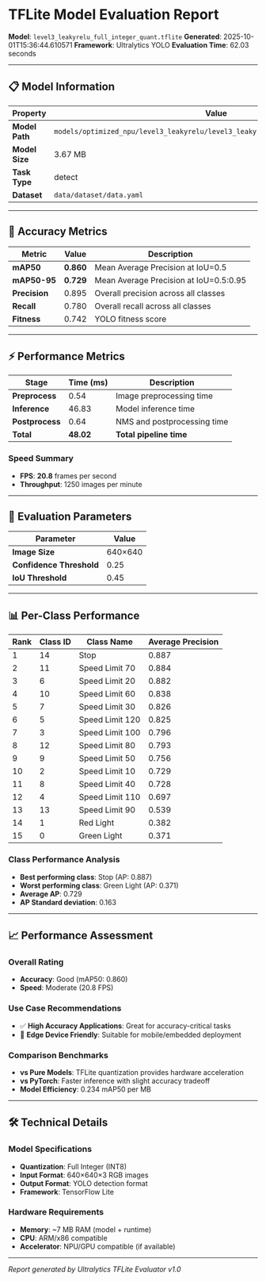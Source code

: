 # TFLite Model Evaluation Report

**Model**: `level3_leakyrelu_full_integer_quant.tflite`
**Generated**: 2025-10-01T15:36:44.610571
**Framework**: Ultralytics YOLO
**Evaluation Time**: 62.03 seconds

---

## 📋 Model Information

| Property | Value |
|----------|-------|
| **Model Path** | `models/optimized_npu/level3_leakyrelu/level3_leakyrelu_full_integer_quant.tflite` |
| **Model Size** | 3.67 MB |
| **Task Type** | detect |
| **Dataset** | `data/dataset/data.yaml` |

---

## 🎯 Accuracy Metrics

| Metric | Value | Description |
|--------|-------|-------------|
| **mAP50** | **0.860** | Mean Average Precision at IoU=0.5 |
| **mAP50-95** | **0.729** | Mean Average Precision at IoU=0.5:0.95 |
| **Precision** | 0.895 | Overall precision across all classes |
| **Recall** | 0.780 | Overall recall across all classes |
| **Fitness** | 0.742 | YOLO fitness score |

---

## ⚡ Performance Metrics

| Stage | Time (ms) | Description |
|-------|-----------|-------------|
| **Preprocess** | 0.54 | Image preprocessing time |
| **Inference** | 46.83 | Model inference time |
| **Postprocess** | 0.64 | NMS and postprocessing time |
| **Total** | **48.02** | **Total pipeline time** |

### Speed Summary
- **FPS**: **20.8** frames per second
- **Throughput**: 1250 images per minute

---

## 🎪 Evaluation Parameters

| Parameter | Value |
|-----------|-------|
| **Image Size** | 640×640 |
| **Confidence Threshold** | 0.25 |
| **IoU Threshold** | 0.45 |

---
## 📊 Per-Class Performance

| Rank | Class ID | Class Name | Average Precision |
|------|----------|------------|-------------------|
| 1 | 14 | Stop | 0.887 |
| 2 | 11 | Speed Limit 70 | 0.884 |
| 3 | 6 | Speed Limit 20 | 0.882 |
| 4 | 10 | Speed Limit 60 | 0.838 |
| 5 | 7 | Speed Limit 30 | 0.826 |
| 6 | 5 | Speed Limit 120 | 0.825 |
| 7 | 3 | Speed Limit 100 | 0.796 |
| 8 | 12 | Speed Limit 80 | 0.793 |
| 9 | 9 | Speed Limit 50 | 0.756 |
| 10 | 2 | Speed Limit 10 | 0.729 |
| 11 | 8 | Speed Limit 40 | 0.728 |
| 12 | 4 | Speed Limit 110 | 0.697 |
| 13 | 13 | Speed Limit 90 | 0.539 |
| 14 | 1 | Red Light | 0.382 |
| 15 | 0 | Green Light | 0.371 |

### Class Performance Analysis
- **Best performing class**: Stop (AP: 0.887)
- **Worst performing class**: Green Light (AP: 0.371)
- **Average AP**: 0.729
- **AP Standard deviation**: 0.163

---
## 📈 Performance Assessment

### Overall Rating
- **Accuracy**: Good (mAP50: 0.860)
- **Speed**: Moderate (20.8 FPS)

### Use Case Recommendations
- ✅ **High Accuracy Applications**: Great for accuracy-critical tasks
- 📱 **Edge Device Friendly**: Suitable for mobile/embedded deployment

### Comparison Benchmarks
- **vs Pure Models**: TFLite quantization provides hardware acceleration
- **vs PyTorch**: Faster inference with slight accuracy tradeoff
- **Model Efficiency**: 0.234 mAP50 per MB

---

## 🛠️ Technical Details

### Model Specifications
- **Quantization**: Full Integer (INT8)
- **Input Format**: 640×640×3 RGB images
- **Output Format**: YOLO detection format
- **Framework**: TensorFlow Lite

### Hardware Requirements
- **Memory**: ~7 MB RAM (model + runtime)
- **CPU**: ARM/x86 compatible
- **Accelerator**: NPU/GPU compatible (if available)

---

*Report generated by Ultralytics TFLite Evaluator v1.0*
